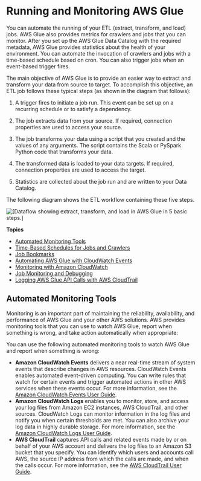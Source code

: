 # Running and Monitoring AWS Glue<a name="monitor-glue"></a>

You can automate the running of your ETL \(extract, transform, and load\) jobs\. AWS Glue also provides metrics for crawlers and jobs that you can monitor\. After you set up the AWS Glue Data Catalog with the required metadata, AWS Glue provides statistics about the health of your environment\. You can automate the invocation of crawlers and jobs with a time\-based schedule based on cron\. You can also trigger jobs when an event\-based trigger fires\.

The main objective of AWS Glue is to provide an easier way to extract and transform your data from source to target\. To accomplish this objective, an ETL job follows these typical steps \(as shown in the diagram that follows\):

1. A trigger fires to initiate a job run\. This event can be set up on a recurring schedule or to satisfy a dependency\.

1. The job extracts data from your source\. If required, connection properties are used to access your source\.

1. The job transforms your data using a script that you created and the values of any arguments\. The script contains the Scala or PySpark Python code that transforms your data\.

1. The transformed data is loaded to your data targets\. If required, connection properties are used to access the target\.

1. Statistics are collected about the job run and are written to your Data Catalog\.

The following diagram shows the ETL workflow containing these five steps\.

![\[Dataflow showing extract, transform, and load in AWS Glue in 5 basic steps.\]](http://docs.aws.amazon.com/glue/latest/dg/images/MonitorJobRun-overview.png)

**Topics**
+ [Automated Monitoring Tools](#monitoring-automated_tools)
+ [Time\-Based Schedules for Jobs and Crawlers](monitor-data-warehouse-schedule.md)
+ [Job Bookmarks](monitor-continuations.md)
+ [Automating AWS Glue with CloudWatch Events](automating-awsglue-with-cloudwatch-events.md)
+ [Monitoring with Amazon CloudWatch](monitor-cloudwatch.md)
+ [Job Monitoring and Debugging](monitor-profile-glue-job-cloudwatch-metrics.md)
+ [Logging AWS Glue API Calls with AWS CloudTrail](monitor-cloudtrail.md)

## Automated Monitoring Tools<a name="monitoring-automated_tools"></a>

Monitoring is an important part of maintaining the reliability, availability, and performance of AWS Glue and your other AWS solutions\. AWS provides monitoring tools that you can use to watch AWS Glue, report when something is wrong, and take action automatically when appropriate:

You can use the following automated monitoring tools to watch AWS Glue and report when something is wrong:
+ **Amazon CloudWatch Events** delivers a near real\-time stream of system events that describe changes in AWS resources\. CloudWatch Events enables automated event\-driven computing\. You can write rules that watch for certain events and trigger automated actions in other AWS services when these events occur\. For more information, see the [Amazon CloudWatch Events User Guide](https://docs.aws.amazon.com/AmazonCloudWatch/latest/events/)\.
+ **Amazon CloudWatch Logs** enables you to monitor, store, and access your log files from Amazon EC2 instances, AWS CloudTrail, and other sources\. CloudWatch Logs can monitor information in the log files and notify you when certain thresholds are met\. You can also archive your log data in highly durable storage\. For more information, see the [Amazon CloudWatch Logs User Guide](https://docs.aws.amazon.com/AmazonCloudWatch/latest/logs/)\.
+ **AWS CloudTrail** captures API calls and related events made by or on behalf of your AWS account and delivers the log files to an Amazon S3 bucket that you specify\. You can identify which users and accounts call AWS, the source IP address from which the calls are made, and when the calls occur\. For more information, see the [AWS CloudTrail User Guide](https://docs.aws.amazon.com/awscloudtrail/latest/userguide/)\.